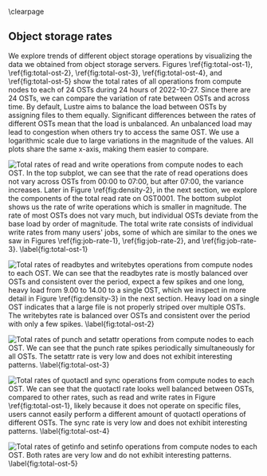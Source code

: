 \clearpage

## Object storage rates
We explore trends of different object storage operations by visualizing the data we obtained from object storage servers.
Figures \ref{fig:total-ost-1}, \ref{fig:total-ost-2}, \ref{fig:total-ost-3}, \ref{fig:total-ost-4}, and \ref{fig:total-ost-5} show the total rates of all operations from compute nodes to each of 24 OSTs during 24 hours of 2022-10-27.
Since there are 24 OSTs, we can compare the variation of rate between OSTs and across time.
By default, Lustre aims to balance the load between OSTs by assigning files to them equally.
Significant differences between the rates of different OSTs mean that the load is unbalanced.
An unbalanced load may lead to congestion when others try to access the same OST.
We use a logarithmic scale due to large variations in the magnitude of the values.
All plots share the same x-axis, making them easier to compare.

<!-- TODO: use single color for all targets and use alpha, highlight one OST that we inspect in the next section, add references to those figures (also for MDTs), Each line is an OST, and there are 24 lines. -->

![
Total rates of `read` and `write` operations from compute nodes to each OST.
In the top subplot, we can see that the rate of `read` operations does not vary across OSTs from 00:00 to 07:00, but after 07:00, the variance increases.
Later in Figure \ref{fig:density-2}, in the next section, we explore the components of the total read rate on OST0001.
The bottom subplot shows us the rate of `write` operations which is smaller in magnitude.
The rate of most OSTs does not vary much, but individual OSTs deviate from the base load by order of magnitude.
The total write rate consists of individual `write` rates from many users' jobs, some of which are similar to the ones we saw in Figures \ref{fig:job-rate-1}, \ref{fig:job-rate-2}, and \ref{fig:job-rate-3}.
\label{fig:total-ost-1}
](figures/2022-10-27_ost_compute_1.svg)

![
Total rates of `readbytes` and `writebytes` operations from compute nodes to each OST.
We can see that the `readbytes` rate is mostly balanced over OSTs and consistent over the period, expect a few spikes and one long, heavy load from 9.00 to 14.00 to a single OST, which we inspect in more detail in Figure \ref{fig:density-3} in the next section.
Heavy load on a single OST indicates that a large file is not properly striped over multiple OSTs.
The `writebytes` rate is balanced over OSTs and consistent over the period with only a few spikes.
\label{fig:total-ost-2}
](figures/2022-10-27_ost_compute_2.svg)

![
Total rates of `punch` and `setattr` operations from compute nodes to each OST.
We can see that the `punch` rate spikes periodically simultaneously for all OSTs.
The `setattr` rate is very low and does not exhibit interesting patterns.
\label{fig:total-ost-3}
](figures/2022-10-27_ost_compute_3.svg)

![
Total rates of `quotactl` and `sync` operations from compute nodes to each OST.
We can see that the `quotactl` rate looks well balanced between OSTs, compared to other rates, such as `read` and `write` rates in Figure \ref{fig:total-ost-1}, likely because it does not operate on specific files, users cannot easily perform a different amount of `quotactl` operations of different OSTs.
The `sync` rate is very low and does not exhibit interesting patterns.
\label{fig:total-ost-4}
](figures/2022-10-27_ost_compute_4.svg)

![
Total rates of `getinfo` and `setinfo` operations from compute nodes to each OST.
Both rates are very low and do not exhibit interesting patterns.
\label{fig:total-ost-5}
](figures/2022-10-27_ost_compute_5.svg)

